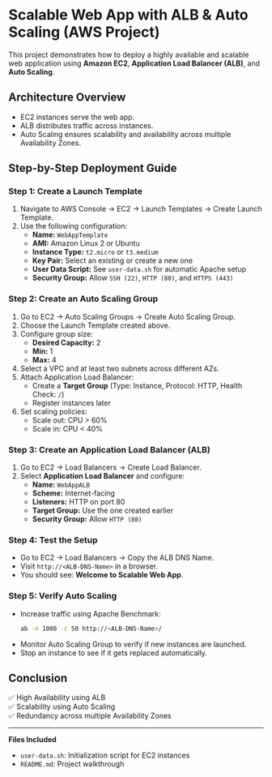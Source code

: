 # Scalable Web App with ALB & Auto Scaling (AWS Project)

This project demonstrates how to deploy a highly available and scalable web application using **Amazon EC2**, **Application Load Balancer (ALB)**, and **Auto Scaling**.

## Architecture Overview
- EC2 instances serve the web app.
- ALB distributes traffic across instances.
- Auto Scaling ensures scalability and availability across multiple Availability Zones.

## Step-by-Step Deployment Guide

### Step 1: Create a Launch Template
1. Navigate to AWS Console → EC2 → Launch Templates → Create Launch Template.
2. Use the following configuration:
   - **Name:** `WebAppTemplate`
   - **AMI:** Amazon Linux 2 or Ubuntu
   - **Instance Type:** `t2.micro` or `t3.medium`
   - **Key Pair:** Select an existing or create a new one
   - **User Data Script:** See `user-data.sh` for automatic Apache setup
   - **Security Group:** Allow `SSH (22)`, `HTTP (80)`, and `HTTPS (443)`

### Step 2: Create an Auto Scaling Group
1. Go to EC2 → Auto Scaling Groups → Create Auto Scaling Group.
2. Choose the Launch Template created above.
3. Configure group size:
   - **Desired Capacity:** 2
   - **Min:** 1
   - **Max:** 4
4. Select a VPC and at least two subnets across different AZs.
5. Attach Application Load Balancer:
   - Create a **Target Group** (Type: Instance, Protocol: HTTP, Health Check: `/`)
   - Register instances later
6. Set scaling policies:
   - Scale out: CPU > 60%
   - Scale in: CPU < 40%

### Step 3: Create an Application Load Balancer (ALB)
1. Go to EC2 → Load Balancers → Create Load Balancer.
2. Select **Application Load Balancer** and configure:
   - **Name:** `WebAppALB`
   - **Scheme:** Internet-facing
   - **Listeners:** HTTP on port 80
   - **Target Group:** Use the one created earlier
   - **Security Group:** Allow `HTTP (80)`

### Step 4: Test the Setup
- Go to EC2 → Load Balancers → Copy the ALB DNS Name.
- Visit `http://<ALB-DNS-Name>` in a browser.
- You should see: **Welcome to Scalable Web App**.

### Step 5: Verify Auto Scaling
- Increase traffic using Apache Benchmark:
  ```bash
  ab -n 1000 -c 50 http://<ALB-DNS-Name>/
  ```
- Monitor Auto Scaling Group to verify if new instances are launched.
- Stop an instance to see if it gets replaced automatically.

## Conclusion
✅ High Availability using ALB  
✅ Scalability using Auto Scaling  
✅ Redundancy across multiple Availability Zones

---

**Files Included**
- `user-data.sh`: Initialization script for EC2 instances
- `README.md`: Project walkthrough
